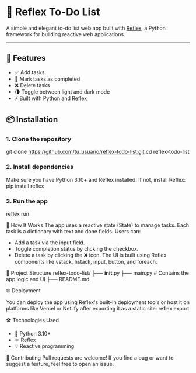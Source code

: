 # 📝 Reflex To-Do List

A simple and elegant to-do list web app built with [Reflex](https://reflex.dev), a Python framework for building reactive web applications.

---

## 🚀 Features

- ✅ Add tasks  
- 🔄 Mark tasks as completed  
- ❌ Delete tasks  
- 🌗 Toggle between light and dark mode  
- ⚡ Built with Python and Reflex


## 📦 Installation

### 1. Clone the repository
git clone https://github.com/tu_usuario/reflex-todo-list.git
cd reflex-todo-list

### 2. Install dependencies
Make sure you have Python 3.10+ and Reflex installed. If not, install Reflex:
pip install reflex

### 3. Run the app
reflex run


🧠 How It Works
The app uses a reactive state (State) to manage tasks. Each task is a dictionary with text and done fields. Users can:
- Add a task via the input field.
- Toggle completion status by clicking the checkbox.
- Delete a task by clicking the ❌ icon.
The UI is built using Reflex components like vstack, hstack, input, button, and foreach.


📂 Project Structure
reflex-todo-list/
├── __init__.py
├── main.py         # Contains the app logic and UI
├── README.md

🌐 Deployment

You can deploy the app using Reflex's built-in deployment tools or host it on platforms like Vercel or Netlify after exporting it as a static site:
reflex export

🛠 Technologies Used
- 🐍 Python 3.10+
- ⚛️ Reflex
- 💡 Reactive programming

🤝 Contributing
Pull requests are welcome! If you find a bug or want to suggest a feature, feel free to open an issue.

